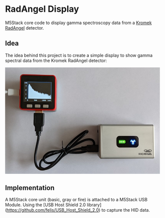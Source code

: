 # RadAngel Display
M5Stack core code to display gamma spectroscopy data from a [Kromek](https://www.kromek.com/) [RadAngel](https://www.kromek.com/news/radangel-czt-based-gamma-ray-detector-now-in-stock/) detector.

## Idea
The idea behind this project is to create a simple display to show gamma spectral data from the Kromek RadAngel detector:

![hello](https://github.com/stoeckli/RadAngel/blob/master/RadAngel%20Display.jpg)

## Implementation
A M5Stack core unit (basic, gray or fire) is attached to a M5Stack USB Module. Using the [USB Host Shield 2.0 library] (https://github.com/felis/USB_Host_Shield_2.0) to capture the HID data.
